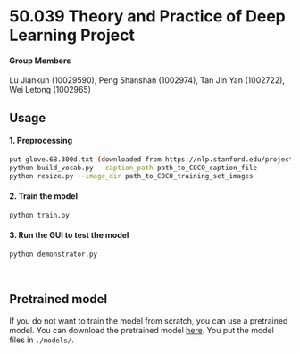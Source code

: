 # 50.039 Theory and Practice of Deep Learning Project

#### Group Members
Lu Jiankun (10029590), Peng Shanshan (1002974),
Tan Jin Yan (1002722), Wei Letong (1002965)

## Usage 

#### 1. Preprocessing

```bash
put glove.6B.300d.txt (downloaded from https://nlp.stanford.edu/projects/glove/) in the same directory as train.py
python build_vocab.py --caption_path path_to_COCO_caption_file
python resize.py --image_dir path_to_COCO_training_set_images
```

#### 2. Train the model

```bash
python train.py    
```

#### 3. Run the GUI to test the model 

```bash
python demonstrator.py
```

<br>

## Pretrained model
If you do not want to train the model from scratch, you can use a pretrained model. You can download the pretrained model [here](https://www.dropbox.com/sh/jsdcgn33vhnjayo/AACItONej3cy1cHkOin8Bnyha?dl=0). You put the model files in `./models/`.
